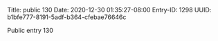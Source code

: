 Title: public 130
Date: 2020-12-30 01:35:27-08:00
Entry-ID: 1298
UUID: b1bfe777-8191-5adf-b364-cfebae76646c

Public entry 130
